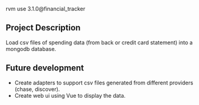 rvm use 3.1.0@financial_tracker 

## Project Description

Load csv files of spending data (from back or credit card statement) into a mongodb database. 

## Future development
 - Create adapters to support csv files generated from different providers (chase, discover).
 - Create web ui using Vue to display the data.
